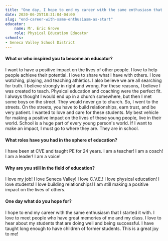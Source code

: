 ```yaml
---
title: "One day, I hope to end my career with the same enthusiasm that I started it with"
date: 2020-06-25T18:31:04-04:00
slug: "end-career-with-same-enthusiasm-as-start"
educator:
    name: Mr. Eric Grove
    role: Physical Education Educator
schools:
- Seneca Valley School District
---
```


#### What or who inspired you to become an educator?

I want to have a positive impact on the lives of other people. I love to help people achieve their potential. I love to share what I have with others. I love watching, playing, and teaching athletics. I also believe we are all searching for truth. I believe strongly in right and wrong. For these reasons, I believe I was created to teach. Physical education and coaching were the perfect fit. I always thought I would end up in a church somewhere, but then I met some boys on the street. They would never go to church. So, I went to the streets. On the streets, you have to build relationships, earn trust, and be very patient. I wanted to love and care for these students. My best vehicle for making a positive impact on the lives of these young people, live in their world. School is a huge part of every young person's world. If I want to make an impact, I must go to where they are. They are in school.

#### What roles have you had in the sphere of education?

I have been at CVE and taught PE for 24 years. I am a teacher! I am a coach! I am a leader! I am a voice!

#### Why are you still in the field of education?

I love my job! I love Seneca Valley! I love C.V.E.! I love physical education! I love students! I love building relationships! I am still making a positive impact on the lives of others.

#### One day what do you hope for?

I hope to end my career with the same enthusiasm that I started it with. I love to meet people who have great memories of me and my class. I love to hear about my students that are doing well and being successful. I have taught long enough to have children of former students. This is a great joy to me!
